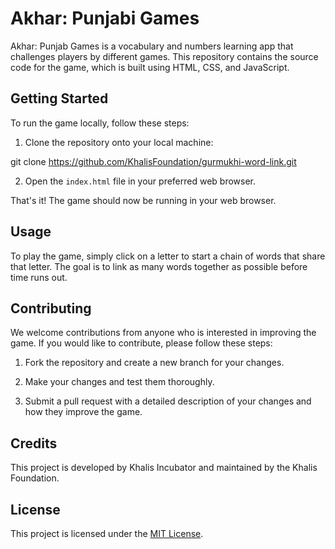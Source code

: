 # Akhar: Punjabi Games

Akhar: Punjab Games is a vocabulary and numbers learning app that challenges players by different games. This repository contains the source code for the game, which is built using HTML, CSS, and JavaScript.

## Getting Started

To run the game locally, follow these steps:

1. Clone the repository onto your local machine:

git clone https://github.com/KhalisFoundation/gurmukhi-word-link.git


2. Open the `index.html` file in your preferred web browser.

That's it! The game should now be running in your web browser. 

## Usage

To play the game, simply click on a letter to start a chain of words that share that letter. The goal is to link as many words together as possible before time runs out.

## Contributing

We welcome contributions from anyone who is interested in improving the game. If you would like to contribute, please follow these steps:

1. Fork the repository and create a new branch for your changes.

2. Make your changes and test them thoroughly.

3. Submit a pull request with a detailed description of your changes and how they improve the game.

## Credits

This project is developed by Khalis Incubator and maintained by the Khalis Foundation.

## License

This project is licensed under the [MIT License](https://opensource.org/licenses/MIT).
